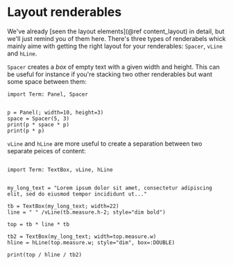 # Layout renderables
We've already [seen the layout elements](@ref content_layout) in detail, but we'll just remind you of them here.
There's three types of renderabels whick mainly aime with getting the right layout for your renderables: `Spacer`, `vLine` and `hLine`.  

`Spacer` creates a *box* of empty text with a given width and height. This can be useful for instance if you're stacking two other renderables but want some space between them:
```@example
import Term: Panel, Spacer


p = Panel(; width=10, height=3)
space = Spacer(5, 3)
print(p * space * p)
print(p * p)
```

`vLine` and `hLine` are more useful to create a separation between two separate peices of content:
```@example

import Term: TextBox, vLine, hLine


my_long_text = "Lorem ipsum dolor sit amet, consectetur adipiscing elit, sed do eiusmod tempor incididunt ut..."

tb = TextBox(my_long_text; width=22)
line = " " /vLine(tb.measure.h-2; style="dim bold")

top = tb * line * tb

tb2 = TextBox(my_long_text; width=top.measure.w)
hline = hLine(top.measure.w; style="dim", box=:DOUBLE)

print(top / hline / tb2)
```